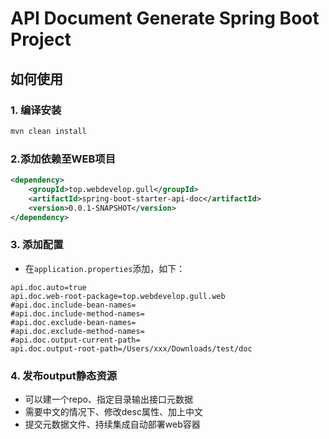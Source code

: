 # API Document Generate Spring Boot Project

## 如何使用

### 1. 编译安装

```sh
mvn clean install
```

### 2.添加依赖至WEB项目

```xml
<dependency>
    <groupId>top.webdevelop.gull</groupId>
    <artifactId>spring-boot-starter-api-doc</artifactId>
    <version>0.0.1-SNAPSHOT</version>
</dependency>
```

### 3. 添加配置

* 在`application.properties`添加，如下：

```properties
api.doc.auto=true
api.doc.web-root-package=top.webdevelop.gull.web
#api.doc.include-bean-names=
#api.doc.include-method-names=
#api.doc.exclude-bean-names=
#api.doc.exclude-method-names=
#api.doc.output-current-path=
api.doc.output-root-path=/Users/xxx/Downloads/test/doc
```

### 4. 发布output静态资源

* 可以建一个repo、指定目录输出接口元数据
* 需要中文的情况下、修改desc属性、加上中文
* 提交元数据文件、持续集成自动部署web容器
 
